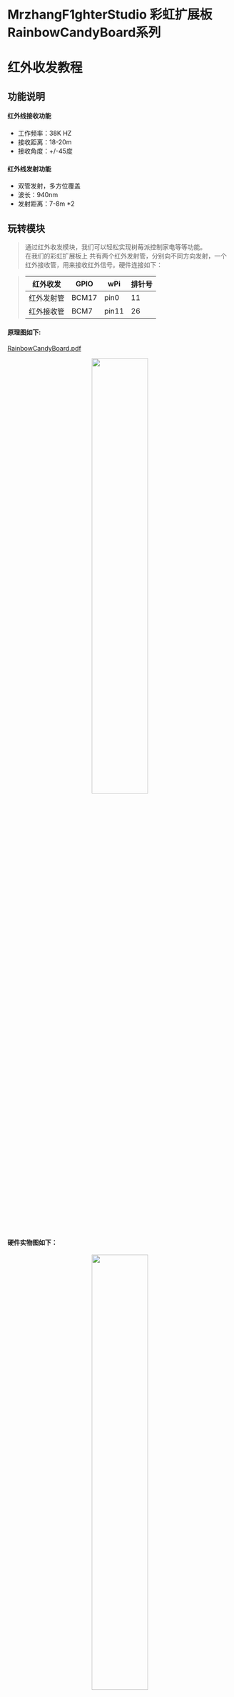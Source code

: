 # MrzhangF1ghterStudio 彩虹扩展板RainbowCandyBoard系列
# 红外收发教程
## 功能说明
#### 红外线接收功能
- 工作频率：38K HZ
- 接收距离：18-20m
- 接收角度：+/-45度
#### 红外线发射功能
- 双管发射，多方位覆盖
- 波长：940nm
- 发射距离：7-8m *2    

## 玩转模块
> 通过红外收发模块，我们可以轻松实现树莓派控制家电等等功能。  
> 在我们的彩虹扩展板上 共有两个红外发射管，分别向不同方向发射，一个红外接收管，用来接收红外信号。硬件连接如下：    

> 红外收发| GPIO | wPi |排针号|
> |----|-----|-----|-----|
> |红外发射管|BCM17|pin0|11|
> |红外接收管|BCM7|pin11|26|

#### 原理图如下:
[RainbowCandyBoard.pdf](https://github.com/MrzhangF1ghter/RainbowCandyBoard/tree/master/schematic/RainbowCandyBoardRev2.0.pdf)  
<div align=center>
  <img src="https://github.com/MrzhangF1ghter/RainbowCandyBoard/blob/master/ir/schematic/ir.png" width=50% height=50%/>
</div>  

#### 硬件实物图如下：
<div align=center>
  <img src="https://github.com/MrzhangF1ghter/RainbowCandyBoard/blob/master/ir/schematic/IRPic.jpg" width=50% height=50%/>
</div>  
<div align=center>
  <img src="https://github.com/MrzhangF1ghter/RainbowCandyBoard/blob/master/ir/schematic/IRJumper.jpg" width=50% height=50%/>
</div>  
    我们采用的是跳帽来连接红外收发口，你可以在彩虹板的右下角看到有两个跳帽，分别写着IR_TX,IR_RX,那红外收发管与IO连接的端口，拔掉即断开与红外收发口的连接。  
    当我们想接自己io的时候，可以将跳帽拔开，那么板上的外设就和io口断开了，然后插上你想接的外设即可。  
### 配置
在Linux下，我们采用LIRC (Linux Infrared remote control)这个开源的软件包，该软件包能让Linux接收及发送红外信号，下面讲解如何使用   
#### 1.安装
    `apt-get install lirc`
#### 2.配置Config.txt
    网上的大多数教程已经过时，在0.9.4c版本中，我们只需要配置该文件即可   
    编辑`/boot/config.txt`,加入下列代码,功能是声明引脚，在扩展板中 发射管对应的是GPIO17，接收管对应的是GPIO7     
    `dtoverlay=lirc-rpi,gpio_out_pin=17,gpio_in_pin=7,gpio_in_pull=up`
#### 3.修改默认驱动
    编辑`/etc/lirc/lirc_options.conf`
```
driver  = devinput
device  = auto
```
修改为:<br>
```
driver  = default
device  = /dev/lirc0
```
### 4.重启树莓派，并检查lircd是否正常运行,若无误，运行结果如图
#### lircd status
```
/etc/init.d/lircd status
[ ok ] lircd is running.
```
#### lsmod
```
lsmod | grep lirc
lirc_rpi                9032  0
lirc_dev               10583  1 lirc_rpi
rc_core                24377  1 lirc_dev
```
## 测试
> 首先我们测试红外接收功能,这个能直观的判断红外接收管是否正常工作。  
> 停止LIRC:`sudo /etc/init.d/lircd stop`
> 执行命令`mode2 -d /dev/lirc0`
> 使用任意一个红外遥控器，对着扩展板的红外接收头按下任意按键，若每次按下按键都有打印类似以下的内容，则说明红外接收功能正常  
```
space 1638
pulse 644
space 535
pulse 644
space 1632
```
## 录制红外数据
首选停止LIRC:`sudo /etc/init.d/lircd stop`  
然后执行命令`irrecord –list-namespace`查询可用的按键名称，之后我们就用这些名称来录制自己的内容(请注意 list前面是两个-)  
执行红外录制指令`irrecord -d /dev/lirc0 ~/remote1.conf ` 我们这里的遥控器名称为remote1（这个自定义）  
1.输入上面的指令后我们会看到提示按下回车继续，那我们按下回车  
<div align=center><img src="https://github.com/MrzhangF1ghter/RainbowCandyBoard/blob/master/ir/schematic/1.png" width=50% height=50%/></div>    
2.按下之后会提示先不要看下任何按键，因为这个步骤是检查环境光是否有红外干扰，当检查完毕后，会提示输入我们遥控器文件的名称，这里以remote1为例    
<div align=center><img src="https://github.com/MrzhangF1ghter/RainbowCandyBoard/blob/master/ir/schematic/2.png" width=50% height=50%/></div>   
3.按下回车后，我们任意按下遥控器上的按键，注意这时每次按下的时间大概在1秒左右，然后松开然后继续按其他按键，同一个按键不能按超过十个点，每按下一次都会打印一个点出来，直到两行点填满以后，将会进入验证阶段    
<div align=center><img src="https://github.com/MrzhangF1ghter/RainbowCandyBoard/blob/master/ir/schematic/3.png" width=50% height=50%/></div>  
4.此时重复以上步骤直到验证成功（点数不一定确定）  
<div align=center><img src="https://github.com/MrzhangF1ghter/RainbowCandyBoard/blob/master/ir/schematic/4.png" width=50% height=50%/></div>  
5.上面操作完成后，正式进入录制按键阶段，程序提示我们输入按键名称（这个名称要在前面所列明的名字中选），我们输入btn_1,然后按下按键，注意，此时的按键不要长按，按下松开即可，录制成功后会提示录制下一个按键，直到你想要录制的按键全部录完为止，录完后按回车，然后提示验证bit mask，按下按键即可  
<div align=center><img src="https://github.com/MrzhangF1ghter/RainbowCandyBoard/blob/master/ir/schematic/5.png" width=50% height=50%/></div>  
验证成功后，我们的录制就完成了  
<div align=center><img src="https://github.com/MrzhangF1ghter/RainbowCandyBoard/blob/master/ir/schematic/6.png" width=50% height=50%/></div>  
将我们录制好的配置文件拷贝到`sudo cp ./remote1.lircd.conf /etc/lirc/lircd.conf.d`中即可  
我们可以通过执行`irsend list remote1 ""`来查询我们刚才录制的红外信号内容。 remote1是我们刚才所设定的文件名称， ""代表全部显示  
接下来我们就可以发送了，比如我们发送按键1 则输入`irsend SEND_ONCE remote1 btn_1`即可  
### 注意，不同遥控器有不同的编码方式，有些并不支持上面的录制方法 而是要用raw格式来录制，详情请查阅百度
